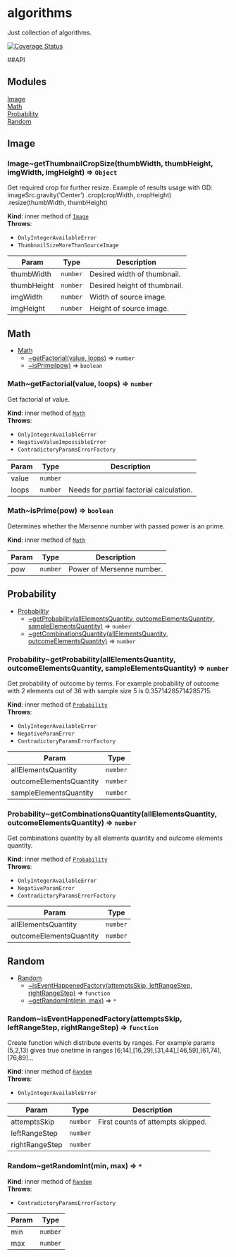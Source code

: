 # algorithms

Just collection of algorithms.

[![Coverage Status](https://coveralls.io/repos/github/BigBadAlien/kata/badge.svg)](https://coveralls.io/github/BigBadAlien/kata)

##API
## Modules

<dl>
<dt><a href="#module_Image">Image</a></dt>
<dd></dd>
<dt><a href="#module_Math">Math</a></dt>
<dd></dd>
<dt><a href="#module_Probability">Probability</a></dt>
<dd></dd>
<dt><a href="#module_Random">Random</a></dt>
<dd></dd>
</dl>

<a name="module_Image"></a>

## Image
<a name="module_Image..getThumbnailCropSize"></a>

### Image~getThumbnailCropSize(thumbWidth, thumbHeight, imgWidth, imgHeight) ⇒ <code>Object</code>
Get required crop for further resize.
Example of results usage with GD:
imageSrc.gravity('Center')
.crop(cropWidth, cropHeight)
.resize(thumbWidth, thumbHeight)

**Kind**: inner method of <code>[Image](#module_Image)</code>  
**Throws**:

- <code>OnlyIntegerAvailableError</code> 
- <code>ThumbnailSizeMoreThanSourceImage</code> 


| Param | Type | Description |
| --- | --- | --- |
| thumbWidth | <code>number</code> | Desired width of thumbnail. |
| thumbHeight | <code>number</code> | Desired height of thumbnail. |
| imgWidth | <code>number</code> | Width of source image. |
| imgHeight | <code>number</code> | Height of source image. |

<a name="module_Math"></a>

## Math

* [Math](#module_Math)
    * [~getFactorial(value, loops)](#module_Math..getFactorial) ⇒ <code>number</code>
    * [~isPrime(pow)](#module_Math..isPrime) ⇒ <code>boolean</code>

<a name="module_Math..getFactorial"></a>

### Math~getFactorial(value, loops) ⇒ <code>number</code>
Get factorial of value.

**Kind**: inner method of <code>[Math](#module_Math)</code>  
**Throws**:

- <code>OnlyIntegerAvailableError</code> 
- <code>NegativeValueImpossibleError</code> 
- <code>СontradictoryParamsErrorFactory</code> 


| Param | Type | Description |
| --- | --- | --- |
| value | <code>number</code> |  |
| loops | <code>number</code> | Needs for partial factorial calculation. |

<a name="module_Math..isPrime"></a>

### Math~isPrime(pow) ⇒ <code>boolean</code>
Determines whether the Mersenne number with passed power is an prime.

**Kind**: inner method of <code>[Math](#module_Math)</code>  

| Param | Type | Description |
| --- | --- | --- |
| pow | <code>number</code> | Power of Mersenne number. |

<a name="module_Probability"></a>

## Probability

* [Probability](#module_Probability)
    * [~getProbability(allElementsQuantity, outcomeElementsQuantity, sampleElementsQuantity)](#module_Probability..getProbability) ⇒ <code>number</code>
    * [~getCombinationsQuantity(allElementsQuantity, outcomeElementsQuantity)](#module_Probability..getCombinationsQuantity) ⇒ <code>number</code>

<a name="module_Probability..getProbability"></a>

### Probability~getProbability(allElementsQuantity, outcomeElementsQuantity, sampleElementsQuantity) ⇒ <code>number</code>
Get probability of outcome by terms.
For example probability of outcome with 2 elements out of 36 with sample size 5 is 0.35714285714285715.

**Kind**: inner method of <code>[Probability](#module_Probability)</code>  
**Throws**:

- <code>OnlyIntegerAvailableError</code> 
- <code>NegativeParamError</code> 
- <code>СontradictoryParamsErrorFactory</code> 


| Param | Type |
| --- | --- |
| allElementsQuantity | <code>number</code> | 
| outcomeElementsQuantity | <code>number</code> | 
| sampleElementsQuantity | <code>number</code> | 

<a name="module_Probability..getCombinationsQuantity"></a>

### Probability~getCombinationsQuantity(allElementsQuantity, outcomeElementsQuantity) ⇒ <code>number</code>
Get combinations quantity by all elements quantity and outcome elements quantity.

**Kind**: inner method of <code>[Probability](#module_Probability)</code>  
**Throws**:

- <code>OnlyIntegerAvailableError</code> 
- <code>NegativeParamError</code> 
- <code>СontradictoryParamsErrorFactory</code> 


| Param | Type |
| --- | --- |
| allElementsQuantity | <code>number</code> | 
| outcomeElementsQuantity | <code>number</code> | 

<a name="module_Random"></a>

## Random

* [Random](#module_Random)
    * [~isEventHappenedFactory(attemptsSkip, leftRangeStep, rightRangeStep)](#module_Random..isEventHappenedFactory) ⇒ <code>function</code>
    * [~getRandomInt(min, max)](#module_Random..getRandomInt) ⇒ <code>\*</code>

<a name="module_Random..isEventHappenedFactory"></a>

### Random~isEventHappenedFactory(attemptsSkip, leftRangeStep, rightRangeStep) ⇒ <code>function</code>
Create function which distribute events by ranges.
For example params (5,2,13) gives true onetime in ranges
[6;14],[16,29],[31,44],[46,59],[61,74],[76,89]...

**Kind**: inner method of <code>[Random](#module_Random)</code>  
**Throws**:

- <code>OnlyIntegerAvailableError</code> 


| Param | Type | Description |
| --- | --- | --- |
| attemptsSkip | <code>number</code> | First counts of attempts skipped. |
| leftRangeStep | <code>number</code> |  |
| rightRangeStep | <code>number</code> |  |

<a name="module_Random..getRandomInt"></a>

### Random~getRandomInt(min, max) ⇒ <code>\*</code>
**Kind**: inner method of <code>[Random](#module_Random)</code>  
**Throws**:

- <code>СontradictoryParamsErrorFactory</code> 


| Param | Type |
| --- | --- |
| min | <code>number</code> | 
| max | <code>number</code> | 

